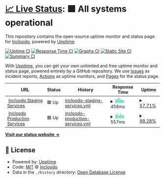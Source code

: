 # [📈 Live Status](https://demo.upptime.js.org): <!--live status--> **🟩 All systems operational**

This repository contains the open-source uptime monitor and status page for [Incloodo](https://www.incloodo.it/), powered by [Upptime](https://github.com/upptime/upptime).

[![Uptime CI](https://github.com/incloodo/status_pages/workflows/Uptime%20CI/badge.svg)](https://github.com/incloodo/status_pages/actions?query=workflow%3A%22Uptime+CI%22)
[![Response Time CI](https://github.com/incloodo/status_pages/workflows/Response%20Time%20CI/badge.svg)](https://github.com/incloodo/status_pages/actions?query=workflow%3A%22Response+Time+CI%22)
[![Graphs CI](https://github.com/incloodo/status_pages/workflows/Graphs%20CI/badge.svg)](https://github.com/incloodo/status_pages/actions?query=workflow%3A%22Graphs+CI%22)
[![Static Site CI](https://github.com/incloodo/status_pages/workflows/Static%20Site%20CI/badge.svg)](https://github.com/incloodo/status_pages/actions?query=workflow%3A%22Static+Site+CI%22)
[![Summary CI](https://github.com/incloodo/status_pages/workflows/Summary%20CI/badge.svg)](https://github.com/incloodo/status_pages/actions?query=workflow%3A%22Summary+CI%22)

With [Upptime](https://upptime.js.org), you can get your own unlimited and free uptime monitor and status page, powered entirely by a GitHub repository. We use [Issues](https://github.com/incloodo/status_pages/issues) as incident reports, [Actions](https://github.com/incloodo/status_pages/actions) as uptime monitors, and [Pages](https://demo.upptime.js.org) for the status page.

<!--start: status pages-->
<!-- This summary is generated by Upptime (https://github.com/upptime/upptime) -->
<!-- Do not edit this manually, your changes will be overwritten -->
<!-- prettier-ignore -->
| URL | Status | History | Response Time | Uptime |
| --- | ------ | ------- | ------------- | ------ |
| <img alt="" src="https://favicons.githubusercontent.com/staging.incloodo.com" height="13"> [Incloodo Staging Services](http://staging.incloodo.com/api/json/v1/interests) | 🟩 Up | [incloodo-staging-services.yml](https://github.com/Incloodo/status_pages/commits/HEAD/history/incloodo-staging-services.yml) | <details><summary><img alt="Response time graph" src="./graphs/incloodo-staging-services/response-time-week.png" height="20"> 458ms</summary><br><a href="https://incloodo.github.io/status_pages/history/incloodo-staging-services"><img alt="Response time 511" src="https://img.shields.io/endpoint?url=https%3A%2F%2Fraw.githubusercontent.com%2FIncloodo%2Fstatus_pages%2FHEAD%2Fapi%2Fincloodo-staging-services%2Fresponse-time.json"></a><br><a href="https://incloodo.github.io/status_pages/history/incloodo-staging-services"><img alt="24-hour response time 377" src="https://img.shields.io/endpoint?url=https%3A%2F%2Fraw.githubusercontent.com%2FIncloodo%2Fstatus_pages%2FHEAD%2Fapi%2Fincloodo-staging-services%2Fresponse-time-day.json"></a><br><a href="https://incloodo.github.io/status_pages/history/incloodo-staging-services"><img alt="7-day response time 458" src="https://img.shields.io/endpoint?url=https%3A%2F%2Fraw.githubusercontent.com%2FIncloodo%2Fstatus_pages%2FHEAD%2Fapi%2Fincloodo-staging-services%2Fresponse-time-week.json"></a><br><a href="https://incloodo.github.io/status_pages/history/incloodo-staging-services"><img alt="30-day response time 511" src="https://img.shields.io/endpoint?url=https%3A%2F%2Fraw.githubusercontent.com%2FIncloodo%2Fstatus_pages%2FHEAD%2Fapi%2Fincloodo-staging-services%2Fresponse-time-month.json"></a><br><a href="https://incloodo.github.io/status_pages/history/incloodo-staging-services"><img alt="1-year response time 511" src="https://img.shields.io/endpoint?url=https%3A%2F%2Fraw.githubusercontent.com%2FIncloodo%2Fstatus_pages%2FHEAD%2Fapi%2Fincloodo-staging-services%2Fresponse-time-year.json"></a></details> | <details><summary><a href="https://incloodo.github.io/status_pages/history/incloodo-staging-services">57.71%</a></summary><a href="https://incloodo.github.io/status_pages/history/incloodo-staging-services"><img alt="All-time uptime 58.34%" src="https://img.shields.io/endpoint?url=https%3A%2F%2Fraw.githubusercontent.com%2FIncloodo%2Fstatus_pages%2FHEAD%2Fapi%2Fincloodo-staging-services%2Fuptime.json"></a><br><a href="https://incloodo.github.io/status_pages/history/incloodo-staging-services"><img alt="24-hour uptime 100.00%" src="https://img.shields.io/endpoint?url=https%3A%2F%2Fraw.githubusercontent.com%2FIncloodo%2Fstatus_pages%2FHEAD%2Fapi%2Fincloodo-staging-services%2Fuptime-day.json"></a><br><a href="https://incloodo.github.io/status_pages/history/incloodo-staging-services"><img alt="7-day uptime 57.71%" src="https://img.shields.io/endpoint?url=https%3A%2F%2Fraw.githubusercontent.com%2FIncloodo%2Fstatus_pages%2FHEAD%2Fapi%2Fincloodo-staging-services%2Fuptime-week.json"></a><br><a href="https://incloodo.github.io/status_pages/history/incloodo-staging-services"><img alt="30-day uptime 58.34%" src="https://img.shields.io/endpoint?url=https%3A%2F%2Fraw.githubusercontent.com%2FIncloodo%2Fstatus_pages%2FHEAD%2Fapi%2Fincloodo-staging-services%2Fuptime-month.json"></a><br><a href="https://incloodo.github.io/status_pages/history/incloodo-staging-services"><img alt="1-year uptime 58.34%" src="https://img.shields.io/endpoint?url=https%3A%2F%2Fraw.githubusercontent.com%2FIncloodo%2Fstatus_pages%2FHEAD%2Fapi%2Fincloodo-staging-services%2Fuptime-year.json"></a></details>
| <img alt="" src="https://favicons.githubusercontent.com/server.incloodo.com" height="13"> [Incloodo Production Services](https://server.incloodo.com/api/json/v1/interests) | 🟩 Up | [incloodo-production-services.yml](https://github.com/Incloodo/status_pages/commits/HEAD/history/incloodo-production-services.yml) | <details><summary><img alt="Response time graph" src="./graphs/incloodo-production-services/response-time-week.png" height="20"> 557ms</summary><br><a href="https://incloodo.github.io/status_pages/history/incloodo-production-services"><img alt="Response time 549" src="https://img.shields.io/endpoint?url=https%3A%2F%2Fraw.githubusercontent.com%2FIncloodo%2Fstatus_pages%2FHEAD%2Fapi%2Fincloodo-production-services%2Fresponse-time.json"></a><br><a href="https://incloodo.github.io/status_pages/history/incloodo-production-services"><img alt="24-hour response time 490" src="https://img.shields.io/endpoint?url=https%3A%2F%2Fraw.githubusercontent.com%2FIncloodo%2Fstatus_pages%2FHEAD%2Fapi%2Fincloodo-production-services%2Fresponse-time-day.json"></a><br><a href="https://incloodo.github.io/status_pages/history/incloodo-production-services"><img alt="7-day response time 557" src="https://img.shields.io/endpoint?url=https%3A%2F%2Fraw.githubusercontent.com%2FIncloodo%2Fstatus_pages%2FHEAD%2Fapi%2Fincloodo-production-services%2Fresponse-time-week.json"></a><br><a href="https://incloodo.github.io/status_pages/history/incloodo-production-services"><img alt="30-day response time 549" src="https://img.shields.io/endpoint?url=https%3A%2F%2Fraw.githubusercontent.com%2FIncloodo%2Fstatus_pages%2FHEAD%2Fapi%2Fincloodo-production-services%2Fresponse-time-month.json"></a><br><a href="https://incloodo.github.io/status_pages/history/incloodo-production-services"><img alt="1-year response time 549" src="https://img.shields.io/endpoint?url=https%3A%2F%2Fraw.githubusercontent.com%2FIncloodo%2Fstatus_pages%2FHEAD%2Fapi%2Fincloodo-production-services%2Fresponse-time-year.json"></a></details> | <details><summary><a href="https://incloodo.github.io/status_pages/history/incloodo-production-services">99.28%</a></summary><a href="https://incloodo.github.io/status_pages/history/incloodo-production-services"><img alt="All-time uptime 84.51%" src="https://img.shields.io/endpoint?url=https%3A%2F%2Fraw.githubusercontent.com%2FIncloodo%2Fstatus_pages%2FHEAD%2Fapi%2Fincloodo-production-services%2Fuptime.json"></a><br><a href="https://incloodo.github.io/status_pages/history/incloodo-production-services"><img alt="24-hour uptime 100.00%" src="https://img.shields.io/endpoint?url=https%3A%2F%2Fraw.githubusercontent.com%2FIncloodo%2Fstatus_pages%2FHEAD%2Fapi%2Fincloodo-production-services%2Fuptime-day.json"></a><br><a href="https://incloodo.github.io/status_pages/history/incloodo-production-services"><img alt="7-day uptime 99.28%" src="https://img.shields.io/endpoint?url=https%3A%2F%2Fraw.githubusercontent.com%2FIncloodo%2Fstatus_pages%2FHEAD%2Fapi%2Fincloodo-production-services%2Fuptime-week.json"></a><br><a href="https://incloodo.github.io/status_pages/history/incloodo-production-services"><img alt="30-day uptime 84.51%" src="https://img.shields.io/endpoint?url=https%3A%2F%2Fraw.githubusercontent.com%2FIncloodo%2Fstatus_pages%2FHEAD%2Fapi%2Fincloodo-production-services%2Fuptime-month.json"></a><br><a href="https://incloodo.github.io/status_pages/history/incloodo-production-services"><img alt="1-year uptime 84.51%" src="https://img.shields.io/endpoint?url=https%3A%2F%2Fraw.githubusercontent.com%2FIncloodo%2Fstatus_pages%2FHEAD%2Fapi%2Fincloodo-production-services%2Fuptime-year.json"></a></details>

<!--end: status pages-->

[**Visit our status website →**](https://demo.upptime.js.org)

## 📄 License

- Powered by: [Upptime](https://github.com/upptime/upptime)
- Code: [MIT](./LICENSE) © [Incloodo](https://www.incloodo.it/)
- Data in the `./history` directory: [Open Database License](https://opendatacommons.org/licenses/odbl/1-0/)
